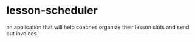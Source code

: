 # lesson-scheduler
an application that will help coaches organize their lesson slots and send out invoices
